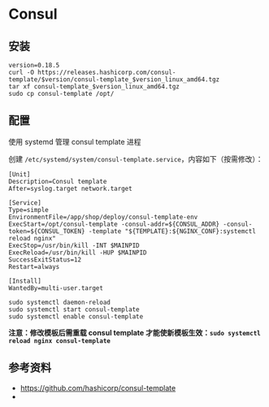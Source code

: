 # Consul

## 安装

```
version=0.18.5
curl -O https://releases.hashicorp.com/consul-template/$version/consul-template_$version_linux_amd64.tgz
tar xf consul-template_$version_linux_amd64.tgz
sudo cp consul-template /opt/
```

## 配置

使用 systemd 管理 consul template 进程

创建 `/etc/systemd/system/consul-template.service`，内容如下（按需修改）：

```
[Unit]
Description=Consul template
After=syslog.target network.target

[Service]
Type=simple
EnvironmentFile=/app/shop/deploy/consul-template-env
ExecStart=/opt/consul-template -consul-addr=${CONSUL_ADDR} -consul-token=${CONSUL_TOKEN} -template "${TEMPLATE}:${NGINX_CONF}:systemctl reload nginx"
ExecStop=/usr/bin/kill -INT $MAINPID
ExecReload=/usr/bin/kill -HUP $MAINPID
SuccessExitStatus=12
Restart=always

[Install]
WantedBy=multi-user.target
```

```
sudo systemctl daemon-reload
sudo systemctl start consul-template
sudo systemctl enable consul-template
```

__注意：修改模板后需重载 consul template 才能使新模板生效：`sudo systemctl reload nginx consul-template`__


## 参考资料

* https://github.com/hashicorp/consul-template
* 